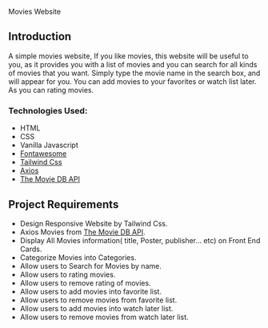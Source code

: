  Movies Website


## Introduction
A simple movies website, If you like movies, this website will be useful to you, as it provides you with a list of movies and you can search for all kinds of movies that you want. Simply type the movie name in the search box, and will appear for you. You can add movies to your favorites or watch list later. As you can rating movies.

### Technologies Used:
* HTML
* CSS
* Vanilla Javascript
* [Fontawesome](https://fontawesome.com/)
* [Tailwind Css](https://tailwindcss.com/)
* [Axios](https://axios-http.com/)
* [The Movie DB API](https://www.themoviedb.org/)

## Project Requirements
- Design Responsive Website by Tailwind Css.
- Axios Movies from [The Movie DB API](https://www.themoviedb.org/).
- Display All Movies information( title, Poster, publisher... etc) on Front End Cards.
- Categorize Movies into Categories.
- Allow users to Search for Movies by name.
- Allow users to rating movies.
- Allow users to remove rating of movies.
- Allow users to add movies into favorite list.
- Allow users to remove movies from favorite list.
- Allow users to add movies into watch later list.
- Allow users to remove movies from watch later list.



